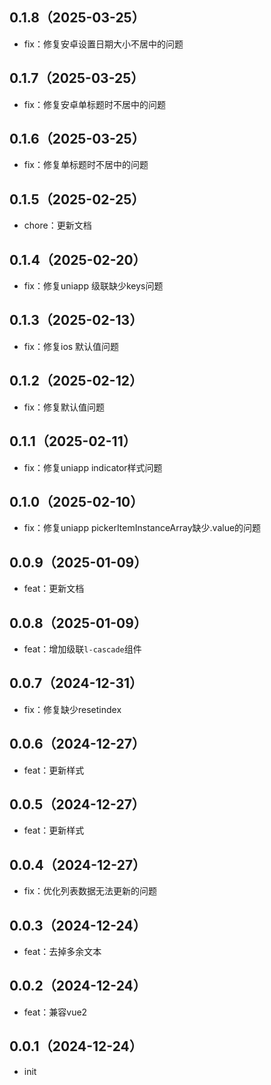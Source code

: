 ## 0.1.8（2025-03-25）
- fix：修复安卓设置日期大小不居中的问题
## 0.1.7（2025-03-25）
- fix：修复安卓单标题时不居中的问题
## 0.1.6（2025-03-25）
- fix：修复单标题时不居中的问题
## 0.1.5（2025-02-25）
- chore：更新文档
## 0.1.4（2025-02-20）
- fix：修复uniapp 级联缺少keys问题
## 0.1.3（2025-02-13）
- fix：修复ios 默认值问题
## 0.1.2（2025-02-12）
- fix：修复默认值问题
## 0.1.1（2025-02-11）
- fix：修复uniapp indicator样式问题
## 0.1.0（2025-02-10）
- fix：修复uniapp pickerItemInstanceArray缺少.value的问题
## 0.0.9（2025-01-09）
- feat：更新文档
## 0.0.8（2025-01-09）
- feat：增加级联`l-cascade`组件
## 0.0.7（2024-12-31）
- fix：修复缺少resetindex
## 0.0.6（2024-12-27）
- feat：更新样式
## 0.0.5（2024-12-27）
- feat：更新样式
## 0.0.4（2024-12-27）
- fix：优化列表数据无法更新的问题
## 0.0.3（2024-12-24）
- feat：去掉多余文本
## 0.0.2（2024-12-24）
- feat：兼容vue2
## 0.0.1（2024-12-24）
- init
